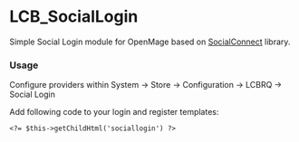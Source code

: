 # LCB_SocialLogin

Simple Social Login module for OpenMage based on [SocialConnect](https://github.com/SocialConnect/auth) library.

### Usage

Configure providers within System -> Store -> Configuration -> LCBRQ -> Social Login

Add following code to your login and register templates:

```
<?= $this->getChildHtml('sociallogin') ?>
```
